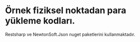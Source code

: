 # Örnek fiziksel noktadan para yükleme kodları.

Restsharp ve NewtonSoft.Json nuget paketlerini kullanmaktadır.
